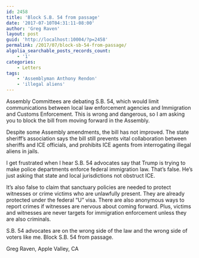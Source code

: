 ```yaml
---
id: 2458
title: 'Block S.B. 54 from passage'
date: '2017-07-10T04:31:11-08:00'
author: 'Greg Raven'
layout: post
guid: 'http://localhost:10004/?p=2458'
permalink: /2017/07/block-sb-54-from-passage/
algolia_searchable_posts_records_count:
    - '1'
categories:
    - Letters
tags:
    - 'Assemblyman Anthony Rendon'
    - 'illegal aliens'
---
```


Assembly Committees are debating S.B. 54, which would limit communications between local law enforcement agencies and Immigration and Customs Enforcement. This is wrong and dangerous, so I am asking you to block the bill from moving forward in the Assembly.

Despite some Assembly amendments, the bill has not improved. The state sheriff’s association says the bill still prevents vital collaboration between sheriffs and ICE officials, and prohibits ICE agents from interrogating illegal aliens in jails.

I get frustrated when I hear S.B. 54 advocates say that Trump is trying to make police departments enforce federal immigration law. That’s false. He’s just asking that state and local jurisdictions not obstruct ICE.

It’s also false to claim that sanctuary policies are needed to protect witnesses or crime victims who are unlawfully present. They are already protected under the federal “U” visa. There are also anonymous ways to report crimes if witnesses are nervous about coming forward. Plus, victims and witnesses are never targets for immigration enforcement unless they are also criminals.

S.B. 54 advocates are on the wrong side of the law and the wrong side of voters like me. Block S.B. 54 from passage.

Greg Raven, Apple Valley, CA